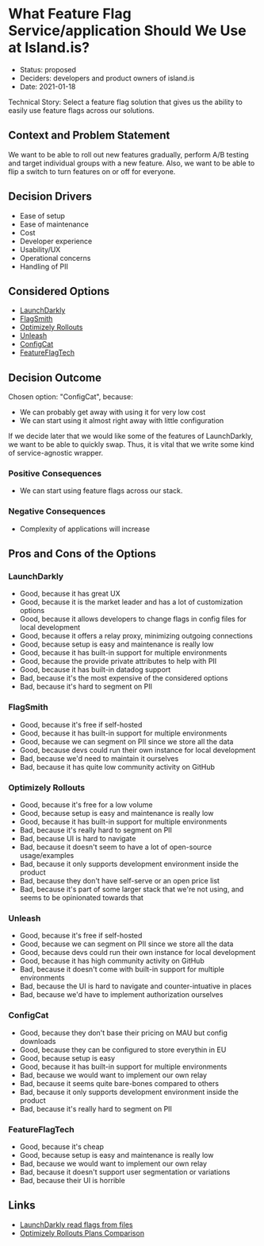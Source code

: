 # What Feature Flag Service/application Should We Use at Island.is?

- Status: proposed
- Deciders: developers and product owners of island.is
- Date: 2021-01-18

Technical Story: Select a feature flag solution that gives us the ability to easily use feature flags across our solutions.

## Context and Problem Statement

We want to be able to roll out new features gradually, perform A/B testing and target individual groups with a new feature. Also, we want to be able to flip a switch to turn features on or off for everyone.

## Decision Drivers

- Ease of setup
- Ease of maintenance
- Cost
- Developer experience
- Usability/UX
- Operational concerns
- Handling of PII

## Considered Options

- [LaunchDarkly](https://launchdarkly.com/)
- [FlagSmith](https://www.flagsmith.com/)
- [Optimizely Rollouts](https://www.optimizely.com/rollouts)
- [Unleash](https://github.com/Unleash/unleash)
- [ConfigCat](https://configcat.com)
- [FeatureFlagTech](https://featureflag.tech)

## Decision Outcome

Chosen option: "ConfigCat", because:

- We can probably get away with using it for very low cost
- We can start using it almost right away with little configuration

If we decide later that we would like some of the features of LaunchDarkly, we want to be able to quickly swap. Thus, it is vital that we write some kind of service-agnostic wrapper.

### Positive Consequences

- We can start using feature flags across our stack.

### Negative Consequences

- Complexity of applications will increase

## Pros and Cons of the Options

### LaunchDarkly

- Good, because it has great UX
- Good, because it is the market leader and has a lot of customization options
- Good, because it allows developers to change flags in config files for local development
- Good, because it offers a relay proxy, minimizing outgoing connections
- Good, because setup is easy and maintenance is really low
- Good, because it has built-in support for multiple environments
- Good, because the provide private attributes to help with PII
- Good, because it has built-in datadog support
- Bad, because it's the most expensive of the considered options
- Bad, because it's hard to segment on PII

### FlagSmith

- Good, because it's free if self-hosted
- Good, because it has built-in support for multiple environments
- Good, because we can segment on PII since we store all the data
- Good, because devs could run their own instance for local development
- Bad, because we'd need to maintain it ourselves
- Bad, because it has quite low community activity on GitHub

### Optimizely Rollouts

- Good, because it's free for a low volume
- Good, because setup is easy and maintenance is really low
- Good, because it has built-in support for multiple environments
- Bad, because it's really hard to segment on PII
- Bad, because UI is hard to navigate
- Bad, because it doesn't seem to have a lot of open-source usage/examples
- Bad, because it only supports development environment inside the product
- Bad, because they don't have self-serve or an open price list
- Bad, because it's part of some larger stack that we're not using, and seems to be opinionated towards that

### Unleash

- Good, because it's free if self-hosted
- Good, because we can segment on PII since we store all the data
- Good, because devs could run their own instance for local development
- Good, because it has high community activity on GitHub
- Bad, because it doesn't come with built-in support for multiple environments
- Bad, because the UI is hard to navigate and counter-intuative in places
- Bad, because we'd have to implement authorization ourselves

### ConfigCat

- Good, because they don't base their pricing on MAU but config downloads
- Good, because they can be configured to store everythin in EU
- Good, because setup is easy
- Good, because it has built-in support for multiple environments
- Bad, because we would want to implement our own relay
- Bad, because it seems quite bare-bones compared to others
- Bad, because it only supports development environment inside the product
- Bad, because it's really hard to segment on PII

### FeatureFlagTech

- Good, because it's cheap
- Good, because setup is easy and maintenance is really low
- Bad, because we would want to implement our own relay
- Bad, because it doesn't support user segmentation or variations
- Bad, because their UI is horrible

## Links

- [LaunchDarkly read flags from files](https://docs.launchdarkly.com/sdk/concepts/flags-from-files)
- [Optimizely Rollouts Plans Comparison](https://www.optimizely.com/compare-rollouts-plans/)
